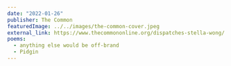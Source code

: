```yaml
---
date: "2022-01-26"
publisher: The Common
featuredImage: ../../images/the-common-cover.jpeg
external_link: https://www.thecommononline.org/dispatches-stella-wong/
poems: 
  - anything else would be off-brand
  - Pidgin
---
```

